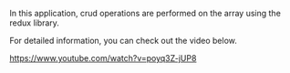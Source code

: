 In this application, crud operations are performed on the array using the redux library. 

For detailed information, you can check out the video below.

https://www.youtube.com/watch?v=poyq3Z-jUP8
